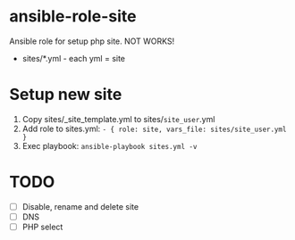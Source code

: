 # ansible-role-site
Ansible role for setup php site. NOT WORKS!

- sites/*.yml - each yml = site


# Setup new site
1. Copy sites/_site_template.yml to sites/`site_user`.yml
2. Add role to sites.yml: ```- { role: site, vars_file: sites/site_user.yml }```
3. Exec playbook: ```ansible-playbook sites.yml -v```

# TODO
- [ ] Disable, rename and delete site
- [ ] DNS
- [ ] PHP select
